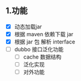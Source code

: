 
## 1.功能
- [X] 动态加载jar
- [X] 根据 maven 依赖下载 jar
- [x] 根据 jar 包 解析 interface
- [ ] dubbo 接口泛化功能
  - [ ] cache 数据结构
  - [ ] 泛化实现
  - [ ] 对外功能